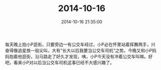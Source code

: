 ﻿---
title: "2014-10-16"
date: 2014-10-16 21:35:00
tags:
categories: 爸爸
---
每天晚上抱小P逛街，只要旁边一有公交车经过，小P必在怀里站着挥舞两手，兴奋得像追星族一般尖叫，大有“长大以后我要当公交车司机”之势。今晚又和小P妈妈抱着他逛街，沿马路走了好久才发现，咦，小P今天没有冲着公交车叫嘛。好吧，看来小P对以后当公交车司机这事已经不大感兴趣了。 ​​​​ 